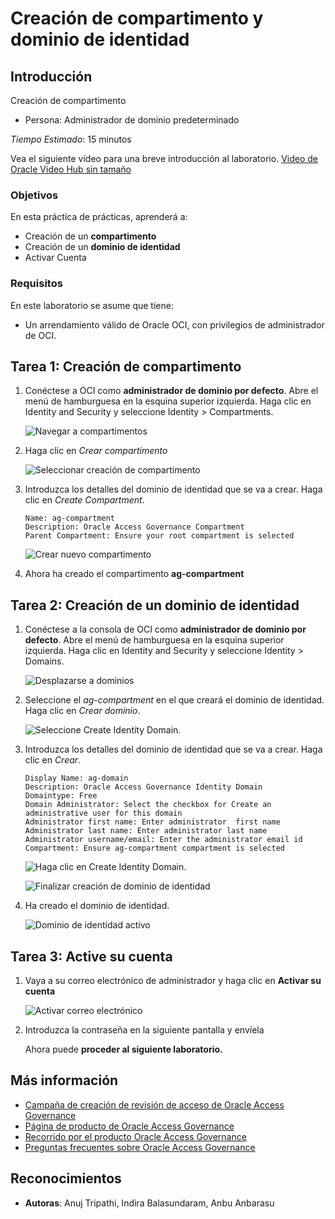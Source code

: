 # Creación de compartimento y dominio de identidad

## Introducción

Creación de compartimento

*   Persona: Administrador de dominio predeterminado

_Tiempo Estimado_: 15 minutos

Vea el siguiente vídeo para una breve introducción al laboratorio. [Video de Oracle Video Hub sin tamaño](videohub:1_8rvbi8pv)

### Objetivos

En esta práctica de prácticas, aprenderá a:

*   Creación de un **compartimento**
*   Creación de un **dominio de identidad**
*   Activar Cuenta

### Requisitos

En este laboratorio se asume que tiene:

*   Un arrendamiento válido de Oracle OCI, con privilegios de administrador de OCI.

## Tarea 1: Creación de compartimento

1.  Conéctese a OCI como **administrador de dominio por defecto**. Abre el menú de hamburguesa en la esquina superior izquierda. Haga clic en Identity and Security y seleccione Identity > Compartments.
    
    ![Navegar a compartimentos](images/navigate-comp.png)
    
2.  Haga clic en _Crear compartimento_
    
    ![Seleccionar creación de compartimento](images/create-compartment.png)
    
3.  Introduzca los detalles del dominio de identidad que se va a crear. Haga clic en _Create Compartment_.
    
        Name: ag-compartment
        Description: Oracle Access Governance Compartment
        Parent Compartment: Ensure your root compartment is selected
        
    
    ![Crear nuevo compartimento](images/new-compartment.png)
    
4.  Ahora ha creado el compartimento **ag-compartment**
    

## Tarea 2: Creación de un dominio de identidad

1.  Conéctese a la consola de OCI como **administrador de dominio por defecto**. Abre el menú de hamburguesa en la esquina superior izquierda. Haga clic en Identity and Security y seleccione Identity > Domains.
    
    ![Desplazarse a dominios](images/navigate-to-domains.png)
    
2.  Seleccione el _ag-compartment_ en el que creará el dominio de identidad. Haga clic en _Crear dominio_.
    
    ![Seleccione Create Identity Domain.](images/create-domains.png)
    
3.  Introduzca los detalles del dominio de identidad que se va a crear. Haga clic en _Crear_.
    
        Display Name: ag-domain
        Description: Oracle Access Governance Identity Domain
        Domaintype: Free
        Domain Administrator: Select the checkbox for Create an administrative user for this domain 
        Administrator first name: Enter administrator  first name 
        Administrator last name: Enter administrator last name 
        Administrator username/email: Enter the administrator email id
        Compartment: Ensure ag-compartment compartment is selected
        
    
    ![Haga clic en Create Identity Domain.](images/click-create-domain.png)
    
    ![Finalizar creación de dominio de identidad](images/complete-creation-domain.png)
    
4.  Ha creado el dominio de identidad.
    
    ![Dominio de identidad activo](images/active-identity-domain.png)
    

## Tarea 3: Active su cuenta

1.  Vaya a su correo electrónico de administrador y haga clic en **Activar su cuenta**
    
    ![Activar correo electrónico](images/activate-email.png)
    
2.  Introduzca la contraseña en la siguiente pantalla y envíela
    
    Ahora puede **proceder al siguiente laboratorio.**
    

## Más información

*   [Campaña de creación de revisión de acceso de Oracle Access Governance](https://docs.oracle.com/en/cloud/paas/access-governance/pdapg/index.html)
*   [Página de producto de Oracle Access Governance](https://www.oracle.com/security/cloud-security/access-governance/)
*   [Recorrido por el producto Oracle Access Governance](https://www.oracle.com/webfolder/s/quicktours/paas/pt-sec-access-governance/index.html)
*   [Preguntas frecuentes sobre Oracle Access Governance](https://www.oracle.com/security/cloud-security/access-governance/faq/)

## Reconocimientos

*   **Autoras**: Anuj Tripathi, Indira Balasundaram, Anbu Anbarasu